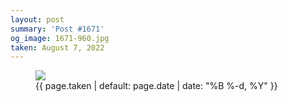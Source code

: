 ```yaml
---
layout: post
summary: 'Post #1671'
og_image: 1671-960.jpg
taken: August 7, 2022
---
```


<figure class="post">
<img sizes="(min-width: 700px) 50vw, calc(100vw - 2rem)" src="{{ site.assets_url }}/1671-480.jpg" srcset="{{ site.assets_url }}/1671-240.jpg 240w, {{ site.assets_url }}/1671-480.jpg 480w, {{ site.assets_url }}/1671-720.jpg 720w, {{ site.assets_url }}/1671-960.jpg 960w"/>
<figcaption>
<time>{{ page.taken | default: page.date | date: "%B %-d, %Y" }}</time>
</figcaption>
</figure>
